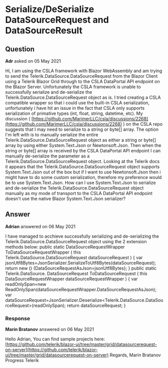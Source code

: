 # Serialize/DeSerialize DataSourceRequest and DataSourceResult

## Question

**Adr** asked on 05 May 2021

Hi, I am using the CSLA framework with Blazor WebAssembly and am trying to send the Telerik.DataSource.DataSourceRequest from the Blazor Client using a Telerik Blazor Grid through to the CSLA DataPortal API endpoint on the Blazor Server. Unfortunately the CSLA framework is unable to successfully serialize and de-serialize the Telerik.DataSource.DataSourceRequest object as is. I tried creating a CSLA compatible wrapper so that i could use the built-in CSLA serialization, unfortunately i have hit an issue in the fact that CSLA only supports serialization of primative types (int, float, string, datetime, etc). My discussion ( [https://github.com/MarimerLLC/csla/discussions/2268](https://github.com/MarimerLLC/csla/discussions/2268) ) on the CSLA repo suggests that I may need to serialize to a string or byte[] array. The option I'm left with is to manually serialize the entire Telerik.DataSource.DataSourceRequest object as either a string or byte[] array by using either System.Text.Json or Newtonsoft.Json. Then when the string or byte[] array is received by the CSLA DataPortal API endpoint I can manually de-serialize the parameter as a Telerik.DataSource.DataSourceRequest object. Looking at the Telerik docs it appears that the Telerik.DataSource.DataSourceRequest object supports System.Text.Json out of the box but if I want to use Newtonsoft.Json then i might have to do some custom serialization, therefore my preference would be to use System.Text.Json. How can I use System.Text.Json to serialize and de-serialize the Telerik.DataSource.DataSourceRequest object manually as my mode of transport to the CSLA DataPortal API endpoint doesn't use the native Blazor System.Text.Json serializer?

## Answer

**Adrian** answered on 06 May 2021

I have managed to acchieve successfully serializing and de-serializing the Telerik.DataSource.DataSourceRequest object using the 2 extension methods below: public static DataSourceRequestWrapper ToDataSourceRequestWrapper ( this Telerik.DataSource.DataSourceRequest dataSourceRequest ) { var jsonUtf8Bytes=JsonSerializer.SerializeToUtf8Bytes(dataSourceRequest); return new () {DataSourceRequestAsJson=jsonUtf8Bytes};
} public static Telerik.DataSource. DataSourceRequest ToDataSourceRequest ( this DataSourceRequestWrapper dataSourceRequestWrapper ) { var readOnlySpan=new ReadOnlySpan<byte>(dataSourceRequestWrapper.DataSourceRequestAsJson); var dataSourceRequest=JsonSerializer.Deserialize<Telerik.DataSource.DataSourceRequest>(readOnlySpan); return dataSourceRequest;
}

### Response

**Marin Bratanov** answered on 06 May 2021

Hello Adrian, You can find sample projects here: [https://github.com/telerik/blazor-ui/tree/master/grid/datasourcerequest-on-server](https://github.com/telerik/blazor-ui/tree/master/grid/datasourcerequest-on-server) Regards, Marin Bratanov Progress Telerik
